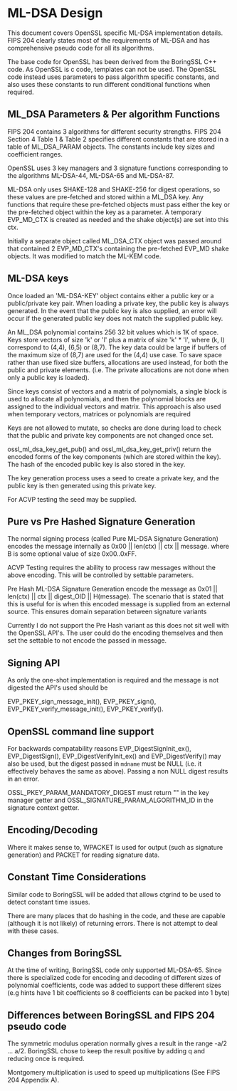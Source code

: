 ML-DSA Design
==============

This document covers OpenSSL specific ML-DSA implementation details.
FIPS 204 clearly states most of the requirements of ML-DSA and has comprehensive
pseudo code for all its algorithms.

The base code for OpenSSL has been derived from the BoringSSL C++ code.
As OpenSSL is c code, templates can not be used. The OpenSSL code instead uses
parameters to pass algorithm specific constants, and also uses these constants
to run different conditional functions when required.

ML_DSA Parameters & Per algorithm Functions
-------------------------------------------

FIPS 204 contains 3 algorithms for different security strengths.
FIPS 204 Section 4 Table 1 & Table 2 specifies different constants that are
stored in a table of ML_DSA_PARAM objects.
The constants include key sizes and coefficient ranges.

OpenSSL uses 3 key managers and 3 signature functions corresponding to the algorithms
ML-DSA-44, ML-DSA-65 and ML-DSA-87.

ML-DSA only uses SHAKE-128 and SHAKE-256 for digest operations, so these values
are pre-fetched and stored within a ML_DSA key. Any functions that require these
pre-fetched objects must pass either the key or the pre-fetched object within the key
as a parameter. A temporary EVP_MD_CTX is created as needed and the shake object(s)
are set into this ctx.

Initially a separate object called ML_DSA_CTX object was passed around that
contained 2 EVP_MD_CTX's containing the pre-fetched EVP_MD shake objects. It was
modified to match the ML-KEM code.

ML-DSA keys
------------

Once loaded an 'ML-DSA-KEY' object contains either a public key or a
public/private key pair.
When loading a private key, the public key is always generated. In the event
that the public key is also supplied, an error will occur if the generated public
key does not match the supplied public key.

An ML_DSA polynomial contains 256 32 bit values which is 1K of space.
Keys store vectors of size 'k' or 'l' plus a matrix of size 'k' * 'l',
where (k, l) correspond to (4,4), (6,5) or (8,7). The key data could be large
if buffers of the maximum size of (8,7) are used for the (4,4) use case.
To save space rather than use fixed size buffers, allocations are used instead,
for both the public and private elements. (i.e. The private allocations are not
done when only a public key is loaded).

Since keys consist of vectors and a matrix of polynomials, a single block
is used to allocate all polynomials, and then the polynomial blocks are
assigned to the individual vectors and matrix. This approach is also used when temporary
vectors, matrices or polynomials are required

Keys are not allowed to mutate, so checks are done during load to check that the
public and private key components are not changed once set.

ossl_ml_dsa_key_get_pub() and ossl_ml_dsa_key_get_priv() return the
encoded forms of the key components (which are stored within the key).
The hash of the encoded public key is also stored in the key.

The key generation process uses a seed to create a private key, and the public
key is then generated using this private key.

For ACVP testing the seed may be supplied.

Pure vs Pre Hashed Signature Generation
----------------------------------------

The normal signing process (called Pure ML-DSA Signature Generation)
encodes the message internally as 0x00 || len(ctx) || ctx || message.
where B<ctx> is some optional value of size 0x00..0xFF.

ACVP Testing requires the ability to process raw messages without the above encoding.
This will be controlled by settable parameters.

Pre Hash ML-DSA Signature Generation encode the message as
0x01 || len(ctx) || ctx || digest_OID || H(message).
The scenario that is stated that this is useful for is when this encoded message
is supplied from an external source.
This ensures domain separation between signature variants

Currently I do not support the Pre Hash variant as this does not sit well with the
OpenSSL API's. The user could do the encoding themselves and then set the settable
to not encode the passed in message.

Signing API
-------------

As only the one-shot implementation is required and the message is not digested
the API's used should be

EVP_PKEY_sign_message_init(), EVP_PKEY_sign(),
EVP_PKEY_verify_message_init(), EVP_PKEY_verify().

OpenSSL command line support
----------------------------

For backwards compatability reasons EVP_DigestSignInit_ex(), EVP_DigestSign(),
EVP_DigestVerifyInit_ex() and EVP_DigestVerify() may also be used, but the digest
passed in `mdname` must be NULL (i.e. it effectively behaves the same as above).
Passing a non NULL digest results in an error.

OSSL_PKEY_PARAM_MANDATORY_DIGEST must return "" in the key manager getter and
OSSL_SIGNATURE_PARAM_ALGORITHM_ID in the signature context getter.

Encoding/Decoding
-----------------

Where it makes sense to, WPACKET is used for output (such as signature generation)
and PACKET for reading signature data.

Constant Time Considerations
----------------------------

Similar code to BoringSSL will be added that allows ctgrind to be used to
detect constant time issues.

There are many places that do hashing in the code, and these are capable (although
it is not likely) of returning errors. There is not attempt to deal with these cases.

Changes from BoringSSL
----------------------

At the time of writing, BoringSSL code only supported ML-DSA-65. Since there
is specialized code for encoding and decoding of different sizes of
polynomial coefficients, code was added to support these different sizes
(e.g hints have 1 bit coefficients so 8 coefficients can be packed into 1 byte)

Differences between BoringSSL and FIPS 204 pseudo code
------------------------------------------------------

The symmetric modulus operation normally gives a result in the range -a/2 ... a/2.
BoringSSL chose to keep the result positive by adding q and reducing once is required.

Montgomery multiplication is used to speed up multiplications (See FIPS 204 Appendix A).
